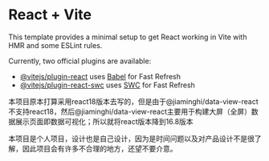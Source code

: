 # React + Vite

This template provides a minimal setup to get React working in Vite with HMR and some ESLint rules.

Currently, two official plugins are available:

- [@vitejs/plugin-react](https://github.com/vitejs/vite-plugin-react/blob/main/packages/plugin-react/README.md) uses [Babel](https://babeljs.io/) for Fast Refresh
- [@vitejs/plugin-react-swc](https://github.com/vitejs/vite-plugin-react-swc) uses [SWC](https://swc.rs/) for Fast Refresh


本项目原本打算采用react18版本去写的，但是由于@jiaminghi/data-view-react不支持react18，然后@jiaminghi/data-view-react主要用于构建大屏（全屏）数据展示页面即数据可视化；所以就将react版本降到16.8版本

本项目是个人项目，设计也是自己设计，因为是时间问题以及对产品设计不是很了解，因此项目会有许多不合理的地方，还望不要介意。